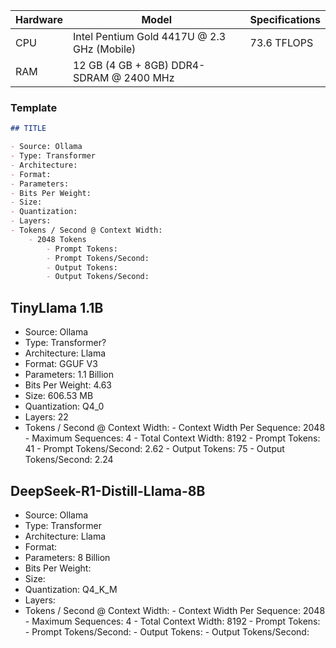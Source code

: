 | Hardware | Model                                       | Specifications |
| -------- | ------------------------------------------- | -------------- |
| CPU      | Intel Pentium Gold 4417U @ 2.3 GHz (Mobile) | 73.6 TFLOPS    |
| RAM      | 12 GB (4 GB + 8GB) DDR4-SDRAM @ 2400 MHz    |                |
### Template
```Markdown
## TITLE

- Source: Ollama
- Type: Transformer
- Architecture: 
- Format: 
- Parameters: 
- Bits Per Weight: 
- Size: 
- Quantization: 
- Layers: 
- Tokens / Second @ Context Width:
	- 2048 Tokens
		- Prompt Tokens: 
		- Prompt Tokens/Second: 
		- Output Tokens: 
		- Output Tokens/Second: 
```
## TinyLlama 1.1B

- Source: Ollama
- Type: Transformer?
- Architecture: Llama
- Format: GGUF V3
- Parameters: 1.1 Billion
- Bits Per Weight: 4.63
- Size: 606.53 MB
- Quantization: Q4_0
- Layers: 22
- Tokens / Second @ Context Width:
		- Context Width Per Sequence: 2048
		- Maximum Sequences: 4
		- Total Context Width: 8192
		- Prompt Tokens: 41
		- Prompt Tokens/Second: 2.62
		- Output Tokens: 75
		- Output Tokens/Second: 2.24




## DeepSeek-R1-Distill-Llama-8B

- Source: Ollama
- Type: Transformer
- Architecture: Llama
- Format: 
- Parameters: 8 Billion
- Bits Per Weight: 
- Size: 
- Quantization: Q4_K_M
- Layers: 
- Tokens / Second @ Context Width:
		- Context Width Per Sequence: 2048
		- Maximum Sequences: 4
		- Total Context Width: 8192
		- Prompt Tokens: 
		- Prompt Tokens/Second: 
		- Output Tokens: 
		- Output Tokens/Second: 